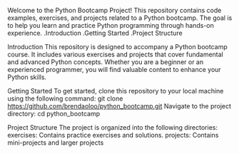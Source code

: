 Welcome to the Python Bootcamp Project! 
This repository contains code examples, exercises, and projects related to a Python bootcamp.
The goal is to help you learn and practice Python programming through hands-on experience.
.Introduction
.Getting Started
.Project Structure

Introduction
This repository is designed to accompany a Python bootcamp course. 
It includes various exercises and projects that cover fundamental and advanced Python concepts.
Whether you are a beginner or an experienced programmer, you will find valuable content to enhance your Python skills.

Getting Started
To get started, clone this repository to your local machine using the following command:
git clone https://github.com/brendaoloo/python_bootcamp.git
Navigate to the project directory:
cd python_bootcamp

Project Structure
The project is organized into the following directories:
exercises: Contains practice exercises and solutions.
projects: Contains mini-projects and larger projects

